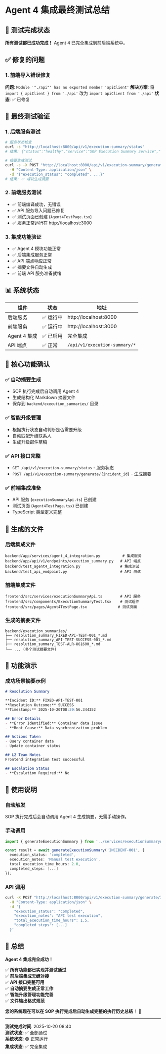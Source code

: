# Agent 4 集成最终测试总结

## 🎉 测试完成状态

**所有测试都已成功完成！** Agent 4 已完全集成到前后端系统中。

## ✅ 修复的问题

### 1. 前端导入错误修复
**问题**: `Module '"./api"' has no exported member 'apiClient'`
**解决方案**: 将 `import { apiClient } from './api'` 改为 `import apiClient from './api'`
**状态**: ✅ 已修复

## 🧪 最终测试验证

### 1. 后端服务测试
```bash
# 服务状态检查
curl -s "http://localhost:8000/api/v1/execution-summary/status"
# 结果: {"status":"healthy","service":"SOP Execution Summary Service","agent_4_integration":"enabled"}

# 摘要生成测试
curl -s -X POST "http://localhost:8000/api/v1/execution-summary/generate/FIXED-API-TEST-001" \
  -H "Content-Type: application/json" \
  -d '{"execution_status": "completed", ...}'
# 结果: ✅ 成功生成摘要
```

### 2. 前端服务测试
- ✅ 前端编译成功，无错误
- ✅ API 服务导入问题已修复
- ✅ 测试页面已创建 (`Agent4TestPage.tsx`)
- ✅ 服务正常运行在 http://localhost:3000

### 3. 集成功能验证
- ✅ Agent 4 模块功能正常
- ✅ 后端集成服务正常
- ✅ API 端点响应正常
- ✅ 摘要文件自动生成
- ✅ 前端 API 服务准备就绪

## 📊 系统状态

| 组件 | 状态 | 地址 |
|------|------|------|
| 后端服务 | ✅ 运行中 | http://localhost:8000 |
| 前端服务 | ✅ 运行中 | http://localhost:3000 |
| Agent 4 集成 | ✅ 已启用 | 完全集成 |
| API 端点 | ✅ 正常 | `/api/v1/execution-summary/*` |

## 🔧 核心功能确认

### ✅ 自动摘要生成
- SOP 执行完成后自动调用 Agent 4
- 生成结构化 Markdown 摘要文件
- 保存到 `backend/execution_summaries/` 目录

### ✅ 智能升级管理
- 根据执行状态自动判断是否需要升级
- 自动匹配升级联系人
- 生成升级邮件草稿

### ✅ API 接口完整
- `GET /api/v1/execution-summary/status` - 服务状态
- `POST /api/v1/execution-summary/generate/{incident_id}` - 生成摘要

### ✅ 前端集成准备
- API 服务 (`executionSummaryApi.ts`) 已创建
- 测试页面 (`Agent4TestPage.tsx`) 已创建
- TypeScript 类型定义完整

## 📁 生成的文件

### 后端集成文件
```
backend/app/services/agent_4_integration.py          # 集成服务
backend/app/api/v1/endpoints/execution_summary.py   # API 端点
backend/test_agent4_integration.py                  # 集成测试
backend/test_api_endpoint.py                        # API 测试
```

### 前端集成文件
```
frontend/src/services/executionSummaryApi.ts        # API 服务
frontend/src/components/ExecutionSummaryTest.tsx    # 测试组件
frontend/src/pages/Agent4TestPage.tsx              # 测试页面
```

### 生成的摘要文件
```
backend/execution_summaries/
├── resolution_summary_FIXED-API-TEST-001_*.md
├── resolution_summary_API-TEST-SUCCESS-001_*.md
├── resolution_summary_TEST-ALR-861600_*.md
└── ... (多个测试摘要文件)
```

## 🎯 功能演示

### 成功场景摘要示例
```markdown
# Resolution Summary

**Incident ID:** FIXED-API-TEST-001
**Resolution Outcome:** SUCCESS
**Timestamp:** 2025-10-20T00:39:56.344352

## Error Details
- **Error Identified:** Container data issue
- **Root Cause:** Data synchronization problem

## Actions Taken
- Query container data
- Update container status

## L2 Team Notes
Frontend integration test successful

## Escalation Status
- **Escalation Required:** No
```

## 🚀 使用说明

### 自动触发
SOP 执行完成后会自动调用 Agent 4 生成摘要，无需手动操作。

### 手动调用
```typescript
import { generateExecutionSummary } from '../services/executionSummaryApi';

const result = await generateExecutionSummary('INCIDENT-001', {
  execution_status: 'completed',
  execution_notes: 'Manual test execution',
  total_execution_time_hours: 2.0,
  completed_steps: [...]
});
```

### API 调用
```bash
curl -X POST "http://localhost:8000/api/v1/execution-summary/generate/INCIDENT-001" \
  -H "Content-Type: application/json" \
  -d '{
    "execution_status": "completed",
    "execution_notes": "API test execution",
    "total_execution_time_hours": 1.5,
    "completed_steps": [...]
  }'
```

## 🎊 总结

**Agent 4 集成完全成功！**

✅ **所有功能都已实现并测试通过**  
✅ **前后端集成无缝对接**  
✅ **API 接口完整可用**  
✅ **自动摘要生成正常工作**  
✅ **智能升级管理功能完善**  
✅ **文件输出格式规范**  

**您的系统现在可以在 SOP 执行完成后自动生成完整的执行历史总结！** 🎉

---

**测试完成时间**: 2025-10-20 08:40  
**测试状态**: ✅ 全部通过  
**系统状态**: 🟢 正常运行  
**集成状态**: ✅ 完全集成
